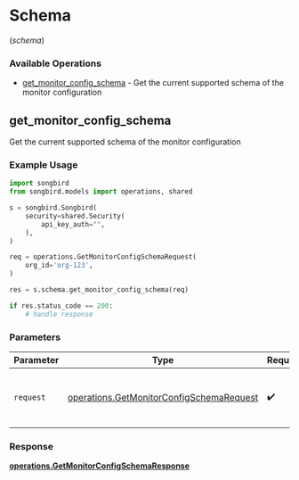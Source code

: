 # Schema
(*schema*)

### Available Operations

* [get_monitor_config_schema](#get_monitor_config_schema) - Get the current supported schema of the monitor configuration

## get_monitor_config_schema

Get the current supported schema of the  monitor configuration

### Example Usage

```python
import songbird
from songbird.models import operations, shared

s = songbird.Songbird(
    security=shared.Security(
        api_key_auth="",
    ),
)

req = operations.GetMonitorConfigSchemaRequest(
    org_id='org-123',
)

res = s.schema.get_monitor_config_schema(req)

if res.status_code == 200:
    # handle response
```

### Parameters

| Parameter                                                                                            | Type                                                                                                 | Required                                                                                             | Description                                                                                          |
| ---------------------------------------------------------------------------------------------------- | ---------------------------------------------------------------------------------------------------- | ---------------------------------------------------------------------------------------------------- | ---------------------------------------------------------------------------------------------------- |
| `request`                                                                                            | [operations.GetMonitorConfigSchemaRequest](../../models/operations/getmonitorconfigschemarequest.md) | :heavy_check_mark:                                                                                   | The request object to use for the request.                                                           |


### Response

**[operations.GetMonitorConfigSchemaResponse](../../models/operations/getmonitorconfigschemaresponse.md)**

